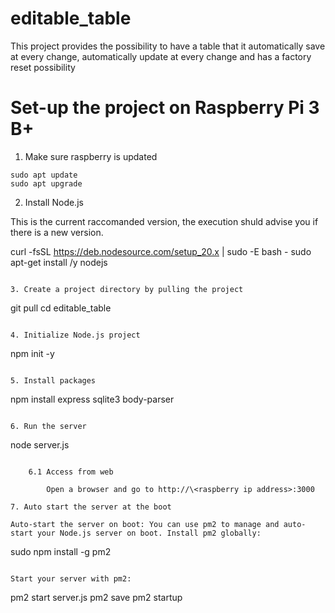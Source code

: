 # editable_table
This project provides the possibility to have a table that it automatically save at every change, automatically update at every change and has a factory reset possibility


# Set-up the project on Raspberry Pi 3 B+

1. Make sure raspberry is updated

```
sudo apt update
sudo apt upgrade
```

2. Install Node.js

This is the current raccomanded version, the execution shuld advise you if there is a new version.


curl -fsSL https://deb.nodesource.com/setup_20.x | sudo -E bash -
sudo apt-get install /y nodejs
```

3. Create a project directory by pulling the project

```
git pull <SSH link to the project>
cd editable_table
```

4. Initialize Node.js project

```
npm init -y
```

5. Install packages

```
npm install express sqlite3 body-parser
```

6. Run the server

```
node server.js
```

	6.1 Access from web

		Open a browser and go to http://\<raspberry ip address>:3000

7. Auto start the server at the boot

Auto-start the server on boot: You can use pm2 to manage and auto-start your Node.js server on boot. Install pm2 globally:

```
sudo npm install -g pm2
```

Start your server with pm2:

```
pm2 start server.js
pm2 save
pm2 startup
```
